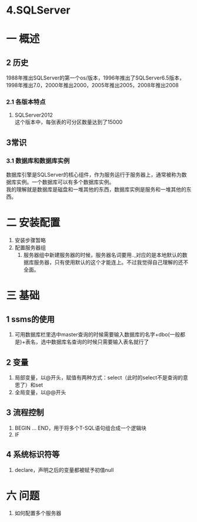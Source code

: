 # 4.SQLServer

# 一 概述
## 2 历史
1988年推出SQLServer的第一个os/版本，1996年推出了SQLServer6.5版本，1998年推出7.0，2000年推出2000，2005年推出2005，2008年推出2008  

### 2.1 各版本特点
1. SQLServer2012  
这个版本中，每张表的可分区数量达到了15000

## 3常识
### 3.1 数据库和数据库实例
数据库引擎是SQLServer的核心组件，作为服务运行于服务器上，通常被称为数据库实例。一个数据库可以有多个数据库实例。  
我的理解就是数据库是磁盘和一堆其他的东西，数据库实例是服务和一堆其他的东西。

# 二 安装配置
1. 安装步骤暂略
2. 配置服务器组
    1. 服务器组中新建服务器的时候，服务器名词要用`.`,对应的是本地默认的数据库服务器，只有使用默认的这个才能连上。不过我觉得自己理解的还不全面。
    
# 三 基础
## 1 ssms的使用
1. 可用数据库栏里选中master查询的时候需要输入数据库的名字+dbo(一般都是)+表名，选中数据库名查询的时候只需要输入表名就行了

## 2 变量
1. 局部变量，以@开头，赋值有两种方式：select（此时的select不是查询的意思了）和set
2. 全局变量，以@@开头

## 3 流程控制
1. BEGIN ... END，用于将多个T-SQL语句组合成一个逻辑块
2. IF

## 4 系统标识符等
1. declare，声明之后的变量都被赋予初值null

# 六 问题
1. 如何配置多个服务器